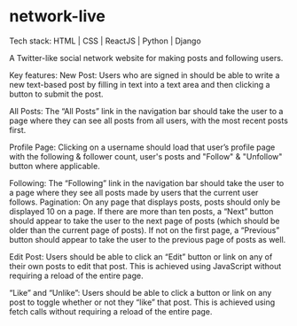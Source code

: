 # network-live

Tech stack: HTML | CSS | ReactJS | Python | Django

A Twitter-like social network website for making posts and following users.

Key features:
New Post: Users who are signed in should be able to write a new text-based post by filling in text into a text area and then clicking a button to submit the post.

All Posts: The “All Posts” link in the navigation bar should take the user to a page where they can see all posts from all users, with the most recent posts first.

Profile Page: Clicking on a username should load that user’s profile page with the following & follower count, user's posts and "Follow" & "Unfollow" button where applicable.

Following: The “Following” link in the navigation bar should take the user to a page where they see all posts made by users that the current user follows.
Pagination: On any page that displays posts, posts should only be displayed 10 on a page. If there are more than ten posts, a “Next” button should appear to take the user to the next page of posts (which should be older than the current page of posts). If not on the first page, a “Previous” button should appear to take the user to the previous page of posts as well.

Edit Post: Users should be able to click an “Edit” button or link on any of their own posts to edit that post. This is achieved using JavaScript without requiring a reload of the entire page.

“Like” and “Unlike”: Users should be able to click a button or link on any post to toggle whether or not they “like” that post. This is achieved using fetch calls without requiring a reload of the entire page.

